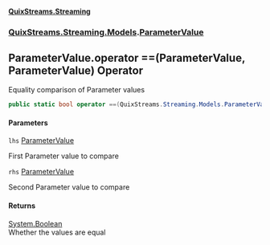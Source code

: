 #### [QuixStreams.Streaming](index.md 'index')
### [QuixStreams.Streaming.Models](QuixStreams.Streaming.Models.md 'QuixStreams.Streaming.Models').[ParameterValue](ParameterValue.md 'QuixStreams.Streaming.Models.ParameterValue')

## ParameterValue.operator ==(ParameterValue, ParameterValue) Operator

Equality comparison of Parameter values

```csharp
public static bool operator ==(QuixStreams.Streaming.Models.ParameterValue lhs, QuixStreams.Streaming.Models.ParameterValue rhs);
```
#### Parameters

<a name='QuixStreams.Streaming.Models.ParameterValue.op_Equality(QuixStreams.Streaming.Models.ParameterValue,QuixStreams.Streaming.Models.ParameterValue).lhs'></a>

`lhs` [ParameterValue](ParameterValue.md 'QuixStreams.Streaming.Models.ParameterValue')

First Parameter value to compare

<a name='QuixStreams.Streaming.Models.ParameterValue.op_Equality(QuixStreams.Streaming.Models.ParameterValue,QuixStreams.Streaming.Models.ParameterValue).rhs'></a>

`rhs` [ParameterValue](ParameterValue.md 'QuixStreams.Streaming.Models.ParameterValue')

Second Parameter value to compare

#### Returns
[System.Boolean](https://docs.microsoft.com/en-us/dotnet/api/System.Boolean 'System.Boolean')  
Whether the values are equal